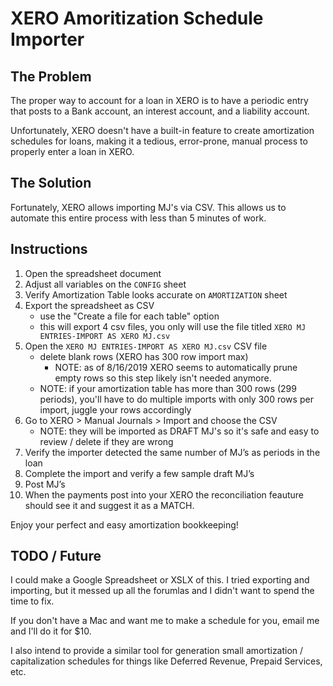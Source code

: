 # XERO Amoritization Schedule Importer

## The Problem

The proper way to account for a loan in XERO is to have a periodic entry that posts to a Bank account, an interest account, and a liability account.

Unfortunately, XERO doesn't have a built-in feature to create amortization schedules for loans, making it a tedious, error-prone, manual process to properly enter a loan in XERO.

## The Solution

Fortunately, XERO allows importing MJ's via CSV. This allows us to automate this entire process with less than 5 minutes of work.

## Instructions

1. Open the spreadsheet document
1. Adjust all variables on the `CONFIG` sheet
1. Verify Amortization Table looks accurate on `AMORTIZATION` sheet
1. Export the spreadsheet as CSV
    * use the "Create a file for each table" option
    * this will export 4 csv files, you only will use the file titled `XERO MJ ENTRIES-IMPORT AS XERO MJ.csv`
1. Open the `XERO MJ ENTRIES-IMPORT AS XERO MJ.csv` CSV file 
    * delete blank rows (XERO has 300 row import max)
      * NOTE: as of 8/16/2019 XERO seems to automatically prune empty rows so this step likely isn't needed anymore.
    * NOTE: if your amortization table has more than 300 rows (299 periods), you'll have to do multiple imports with only 300 rows per import, juggle your rows accordingly
1. Go to XERO > Manual Journals > Import and choose the CSV
    * NOTE: they will be imported as DRAFT MJ's so it's safe and easy to review / delete if they are wrong
1. Verify the importer detected the same number of MJ’s as periods in the loan
1. Complete the import and verify a few sample draft MJ’s
1. Post MJ’s
1. When the payments post into your XERO the reconciliation feauture should see it and suggest it as a MATCH.

Enjoy your perfect and easy amortization bookkeeping!

## TODO / Future

I could make a Google Spreadsheet or XSLX of this. I tried exporting and importing, but it messed up all the forumlas and I didn't want to spend the time to fix. 

If you don't have a Mac and want me to make a schedule for you, email me and I'll do it for $10.

I also intend to provide a similar tool for generation small amortization / capitalization schedules for things like Deferred Revenue, Prepaid Services, etc.

